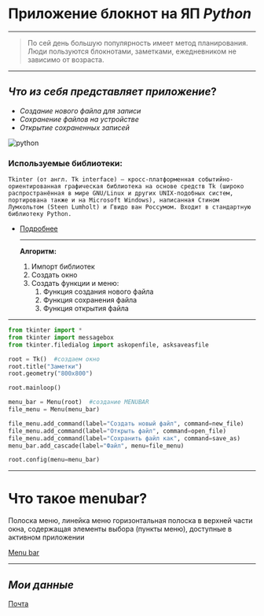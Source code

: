 # **Приложение блокнот на ЯП *Python***
___
> По сей день большую популярность имеет метод планирования. Люди пользуются блокнотами, заметками, ежедневником не зависимо от возраста.  
___
## ***Что из себя представляет приложение***?
* _Создание нового файла для записи_
* _Сохранение файлов на устройстве_
* _Открытие сохраненных записей_

![python](https://kbfblog.com/wp-content/uploads/2021/10/article-03440000002019214749270.jpg)


### **Используемые библиотеки**:
`Tkinter (от англ. Tk interface) — кросс-платформенная событийно-ориентированная графическая библиотека на основе средств Tk (широко распространённая в мире GNU/Linux и других UNIX‐подобных систем, портирована также и на Microsoft Windows), написанная Стином Лумхольтом (Steen Lumholt) и Гвидо ван Россумом. Входит в стандартную библиотеку Python.`



 + [Подробнее](https://ru.wikipedia.org/wiki/Tkinter)
   ____

   **Алгоритм:**
   1. Импорт библиотек
   2. Создать окно
   3. Создать функции и меню:
      1. Функция создания нового файла
      2. Функция сохранения файла
      3. Функция открытия файла
  ____
```python
from tkinter import *
from tkinter import messagebox
from tkinter.filedialog import askopenfile, asksaveasfile

root = Tk()  #создаем окно
root.title("Заметки")
root.geometry("800x800")

root.mainloop()
```



```PYTHON
menu_bar = Menu(root)  #создание MENUBAR
file_menu = Menu(menu_bar)

file_menu.add_command(label="Создать новый файл", command=new_file)
file_menu.add_command(label="Открыть файл", command=open_file)
file_menu.add_command(label="Сохранить файл как", command=save_as)
menu_bar.add_cascade(label="Файл", menu=file_menu)

root.config(menu=menu_bar)
```
____
# **Что такое menubar?**
Полоска меню, линейка меню
горизонтальная полоска в верхней части окна, содержащая элементы выбора (пункты меню), доступные в активном приложении

[Menu bar](https://computers_en_ru.academic.ru/9297/menu_bar)
_____

## *Мои данные*
<a href = "i.s.r_01@mail.ru"> Почта</a>